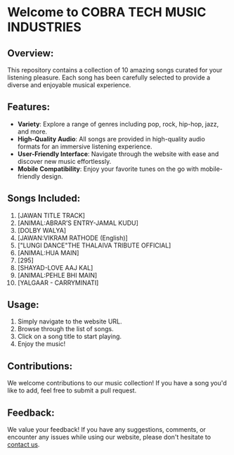 # Welcome to COBRA TECH MUSIC INDUSTRIES

## Overview:
This repository contains a collection of 10 amazing songs curated for your listening pleasure. Each song has been carefully selected to provide a diverse and enjoyable musical experience.

## Features:
- **Variety**: Explore a range of genres including pop, rock, hip-hop, jazz, and more.
- **High-Quality Audio**: All songs are provided in high-quality audio formats for an immersive listening experience.
- **User-Friendly Interface**: Navigate through the website with ease and discover new music effortlessly.
- **Mobile Compatibility**: Enjoy your favorite tunes on the go with mobile-friendly design.

## Songs Included:
1. [JAWAN TITLE TRACK] 
2. [ANIMAL:ABRAR’S ENTRY-JAMAL KUDU] 
3. [DOLBY WALYA] 
4. [JAWAN:VIKRAM RATHODE (English)] 
5. ["LUNGI DANCE"THE THALAIVA TRIBUTE OFFICIAL] 
6. [ANIMAL:HUA MAIN]
7. [295] 
8. [SHAYAD-LOVE AAJ KAL] 
9. [ANIMAL:PEHLE BHI MAIN] 
10. [YALGAAR - CARRYMINATI] 

## Usage:
1. Simply navigate to the website URL.
2. Browse through the list of songs.
3. Click on a song title to start playing.
4. Enjoy the music!

## Contributions:
We welcome contributions to our music collection! If you have a song you'd like to add, feel free to submit a pull request.

## Feedback:
We value your feedback! If you have any suggestions, comments, or encounter any issues while using our website, please don't hesitate to [contact us](mailto:your@email.com).
